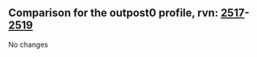 ## Comparison for the outpost0 profile, rvn: [2517](https://github.com/PRO100KatYT/FortniteProfileRevisions/tree/main/profiles/outpost0/2517%20outpost0.json)-[2519](https://github.com/PRO100KatYT/FortniteProfileRevisions/tree/main/profiles/outpost0/2519%20outpost0.json)

No changes
